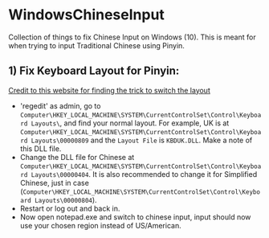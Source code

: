 # WindowsChineseInput
Collection of things to fix Chinese Input on Windows (10).
This is meant for when trying to input Traditional Chinese using Pinyin.

## 1) Fix Keyboard Layout for Pinyin:
[Credit to this website for finding the trick to switch the layout](http://xahlee.info/comp/Chinese_input_with_Dvorak.html) 
 
 - 'regedit' as admin, go to `Computer\HKEY_LOCAL_MACHINE\SYSTEM\CurrentControlSet\Control\Keyboard Layouts\`, and find your normal layout. For example, UK is at `Computer\HKEY_LOCAL_MACHINE\SYSTEM\CurrentControlSet\Control\Keyboard Layouts\00000809` and the `Layout File` is `KBDUK.DLL`. Make a note of this DLL file.
 - Change the DLL file for Chinese at `Computer\HKEY_LOCAL_MACHINE\SYSTEM\CurrentControlSet\Control\Keyboard Layouts\00000404`. It is also recommended to change it for Simplified Chinese, just in case (`Computer\HKEY_LOCAL_MACHINE\SYSTEM\CurrentControlSet\Control\Keyboard Layouts\00000804`).
 - Restart or log out and back in.
 - Now open notepad.exe and switch to chinese input, input should now use your chosen region instead of US/American.
 
